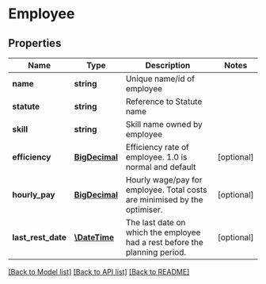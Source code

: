 # Employee

## Properties
Name | Type | Description | Notes
------------ | ------------- | ------------- | -------------
**name** | **string** | Unique name/id of employee | 
**statute** | **string** | Reference to Statute name | 
**skill** | **string** | Skill name owned by employee | 
**efficiency** | [**BigDecimal**](BigDecimal.md) | Efficiency rate of employee. 1.0 is normal and default | [optional] 
**hourly_pay** | [**BigDecimal**](BigDecimal.md) | Hourly wage/pay for employee. Total costs are minimised by the optimiser. | [optional] 
**last_rest_date** | [**\DateTime**](\DateTime.md) | The last date on which the employee had a rest before the planning period. | [optional] 

[[Back to Model list]](../README.md#documentation-for-models) [[Back to API list]](../README.md#documentation-for-api-endpoints) [[Back to README]](../README.md)

